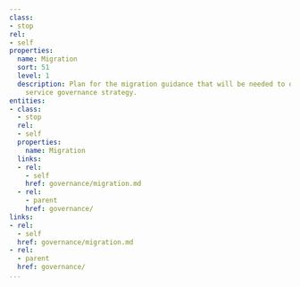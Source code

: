 ```yaml
---
class:
- stop
rel:
- self
properties:
  name: Migration
  sort: 51
  level: 1
  description: Plan for the migration guidance that will be needed to drive a wider
    service governance strategy.
entities:
- class:
  - stop
  rel:
  - self
  properties:
    name: Migration
  links:
  - rel:
    - self
    href: governance/migration.md
  - rel:
    - parent
    href: governance/
links:
- rel:
  - self
  href: governance/migration.md
- rel:
  - parent
  href: governance/
...
```

